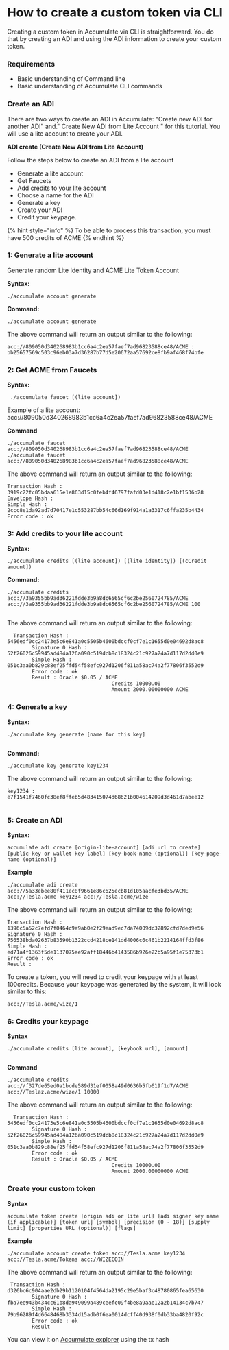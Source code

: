 # How to create a custom token via CLI

Creating a custom token in Accumulate via CLI is straightforward. You do that by creating an ADI and using the ADI information to create your custom token. &#x20;

### **Requirements**&#x20;

* Basic understanding of Command line&#x20;
* Basic understanding of Accumulate CLI commands&#x20;

### **Create an ADI**&#x20;

There are two ways to create an ADI in Accumulate: "Create new ADI for another ADI" and." Create New ADI from Lite Account " for this tutorial. You will use a lite account to create your ADI.&#x20;

**ADI create (Create New ADI from Lite Account)**&#x20;

Follow the steps below to create an ADI from a lite account&#x20;

* Generate a lite account&#x20;
* Get Faucets&#x20;
* Add credits to your lite account&#x20;
* Choose a name for the ADI&#x20;
* Generate a key
* Create your ADI
* Credit your keypage.&#x20;

{% hint style="info" %}
To be able to process this transaction, you must have 500 credits of ACME&#x20;
{% endhint %}

### **1: Generate a lite account**&#x20;

Generate random Lite Identity and ACME Lite Token Account&#x20;

**Syntax:**&#x20;

```
./accumulate account generate 
```

**Command:**&#x20;

```
./accumulate account generate 
```

&#x20;The above command will return an output similar to the following:&#x20;

```
acc://809050d340268983b1cc6a4c2ea57faef7ad96823588ce48/ACME : bb25657569c503c96eb03a7d36287b77d5e20672aa57692ce8fb9af468f74bfe 
```

### **2: Get ACME from Faucets**&#x20;

**Syntax:**

```
 ./accumulate faucet [(lite account]) 
```

Example of a lite account: acc://809050d340268983b1cc6a4c2ea57faef7ad96823588ce48/ACME&#x20;

**Command**

```
./accumulate faucet acc://809050d340268983b1cc6a4c2ea57faef7ad96823588ce48/ACME ./accumulate faucet acc://809050d340268983b1cc6a4c2ea57faef7ad96823588ce48/ACME 
```

The above command will return an output similar to the following:&#x20;

```
Transaction Hash : 3919c22fc05bdaa615e1e863d15c0feb4f46797fafd03e1d418c2e1bf1536b28 
Envelope Hash : 
Simple Hash : 2ccc8e1da92ad7d70417e1c553287bb54c66d169f914a1a3317c6ffa235b4434 
Error code : ok 
```

### **3: Add credits to your lite account**&#x20;

**Syntax:**&#x20;

```
./accumulate credits [(lite account]) [(lite identity]) [(cCredit amount]) 
```

**Command:**&#x20;

```
./accumulate credits acc://3a9355bb9ad36221fdde3b9a8dc6565cf6c2be2560724785/ACME acc://3a9355bb9ad36221fdde3b9a8dc6565cf6c2be2560724785/ACME 100 
 
```

The above command will return an output similar to the following:

```
  Transaction Hash : 5456edf0cc24173e5c6e841a0c5505b4600bdccf0cf7e1c1655d0e04692d8ac8 
        Signature 0 Hash : 52f26026c59945ad484a126a090c519dcb8c18324c21c927a24a7d117d2dd0e9 
        Simple Hash : 051c3aa0b829c88ef25ffd54f58efc927d1206f811a58ac74a2f77806f3552d9 
        Error code : ok 
        Result : Oracle $0.05 / ACME 
                                  Credits 10000.00 
                                  Amount 2000.00000000 ACME 
```

### **4: Generate a key**&#x20;

**Syntax:**&#x20;

```
./accumulate key generate [name for this key] 
 
```

**Command:**&#x20;

```
./accumulate key generate key1234 
```

The above command will return an output similar to the following:&#x20;

```
key1234 : e7f1541f7460fc38ef8ffeb5d483415074d68621b004614209d3d461d7abee12 
 
```

### **5: Create an ADI**&#x20;

**Syntax:**&#x20;

```
accumulate adi create [origin-lite-account] [adi url to create] [public-key or wallet key label] [key-book-name (optional)] [key-page-name (optional)] 
```

**Example**

```
./accumulate adi create acc://5a33ebee80f411ec8f9661e86c625ecb81d105aacfe3bd35/ACME acc://Tesla.acme key1234 acc://Tesla.acme/wize 
```

The above command will return an output similar to the following:&#x20;

```
Transaction Hash : 1396c5a52c7efd7f0464c9a9ab0e2f29ead9ec7da74009dc32892cfd7ded9e56 
Signature 0 Hash : 756538bda02637b83590b1322ccd4218ce141dd4006c6c461b2214164ffd3f86 
Simple Hash : ed71a4f1363f5de1137075ae92aff18446b4143586b926e22b5a95f1e75373b1 
Error code : ok 
Result : 
```

To create a token, you will need to credit your keypage with at least 100credits. Because your keypage was generated by the system, it will look similar to this:&#x20;

```
acc://Tesla.acme/wize/1 
```

### **6:  Credits your keypage**&#x20;

**Syntax**

```
./accumulate credits [lite acount], [keybook url], [amount] 
 
```

**Command**

```
./accumulate credits acc://f327de65ed0a1bcde589d31ef0058a49d0636b5fb619f1d7/ACME acc://Teslaz.acme/wize/1 10000  
```

The above command will return an output similar to the following:&#x20;

```
  Transaction Hash : 5456edf0cc24173e5c6e841a0c5505b4600bdccf0cf7e1c1655d0e04692d8ac8 
        Signature 0 Hash : 52f26026c59945ad484a126a090c519dcb8c18324c21c927a24a7d117d2dd0e9 
        Simple Hash : 051c3aa0b829c88ef25ffd54f58efc927d1206f811a58ac74a2f77806f3552d9 
        Error code : ok 
        Result : Oracle $0.05 / ACME 
                                  Credits 10000.00 
                                  Amount 2000.00000000 ACME 
```

### **Create your custom token**&#x20;

**Syntax**&#x20;

```
accumulate token create [origin adi or lite url] [adi signer key name (if applicable)] [token url] [symbol] [precision (0 - 18)] [supply limit] [properties URL (optional)] [flags]  
```

**Example**

```
./accumulate account create token acc://Tesla.acme key1234 acc://Tesla.acme/Tokens acc://WIZECOIN 
```

The above command will return an output similar to the following:&#x20;

```
 Transaction Hash : d326bc6c904aae2db29b1120104f4564da2195c29e5baf3c48780865fea65630 
        Signature 0 Hash : fba7ee943b434cc61b8da949099a489ceefc09f4be8a9aae12a2b14134c7b747 
        Simple Hash : 79b96289f4d6648468b3334d15adb0f6ea0014dcff40d938f0db33ba4820f92c 
        Error code : ok 
        Result   
```

You can view it on [Accumulate explorer](https://explorer.accumulatenetwork.io/) using the tx hash&#x20;
